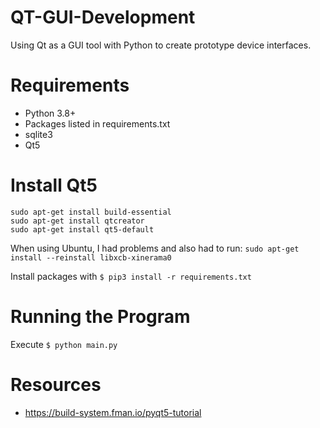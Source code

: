 # QT-GUI-Development
Using Qt as a GUI tool with Python to create prototype device interfaces.

# Requirements
* Python 3.8+
* Packages listed in requirements.txt
* sqlite3
* Qt5

# Install Qt5
```
sudo apt-get install build-essential
sudo apt-get install qtcreator
sudo apt-get install qt5-default
```
When using Ubuntu, I had problems and also had to run:
```sudo apt-get install --reinstall libxcb-xinerama0```

Install packages with ```$ pip3 install -r requirements.txt```

# Running the Program

Execute ```$ python main.py```

# Resources
* https://build-system.fman.io/pyqt5-tutorial